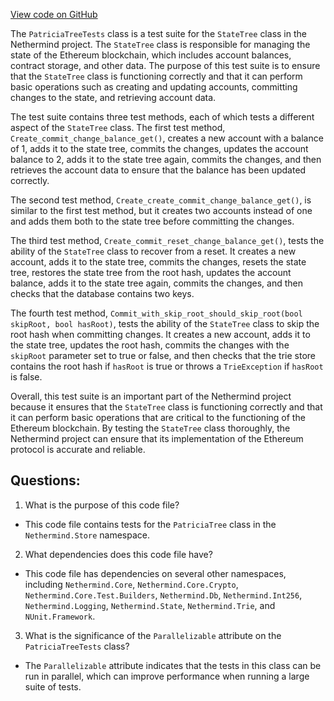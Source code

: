 [View code on GitHub](https://github.com/nethermindeth/nethermind/Nethermind.State.Test/PatriciaTreeTests.cs)

The `PatriciaTreeTests` class is a test suite for the `StateTree` class in the Nethermind project. The `StateTree` class is responsible for managing the state of the Ethereum blockchain, which includes account balances, contract storage, and other data. The purpose of this test suite is to ensure that the `StateTree` class is functioning correctly and that it can perform basic operations such as creating and updating accounts, committing changes to the state, and retrieving account data.

The test suite contains three test methods, each of which tests a different aspect of the `StateTree` class. The first test method, `Create_commit_change_balance_get()`, creates a new account with a balance of 1, adds it to the state tree, commits the changes, updates the account balance to 2, adds it to the state tree again, commits the changes, and then retrieves the account data to ensure that the balance has been updated correctly.

The second test method, `Create_create_commit_change_balance_get()`, is similar to the first test method, but it creates two accounts instead of one and adds them both to the state tree before committing the changes.

The third test method, `Create_commit_reset_change_balance_get()`, tests the ability of the `StateTree` class to recover from a reset. It creates a new account, adds it to the state tree, commits the changes, resets the state tree, restores the state tree from the root hash, updates the account balance, adds it to the state tree again, commits the changes, and then checks that the database contains two keys.

The fourth test method, `Commit_with_skip_root_should_skip_root(bool skipRoot, bool hasRoot)`, tests the ability of the `StateTree` class to skip the root hash when committing changes. It creates a new account, adds it to the state tree, updates the root hash, commits the changes with the `skipRoot` parameter set to true or false, and then checks that the trie store contains the root hash if `hasRoot` is true or throws a `TrieException` if `hasRoot` is false.

Overall, this test suite is an important part of the Nethermind project because it ensures that the `StateTree` class is functioning correctly and that it can perform basic operations that are critical to the functioning of the Ethereum blockchain. By testing the `StateTree` class thoroughly, the Nethermind project can ensure that its implementation of the Ethereum protocol is accurate and reliable.
## Questions: 
 1. What is the purpose of this code file?
- This code file contains tests for the `PatriciaTree` class in the `Nethermind.Store` namespace.

2. What dependencies does this code file have?
- This code file has dependencies on several other namespaces, including `Nethermind.Core`, `Nethermind.Core.Crypto`, `Nethermind.Core.Test.Builders`, `Nethermind.Db`, `Nethermind.Int256`, `Nethermind.Logging`, `Nethermind.State`, `Nethermind.Trie`, and `NUnit.Framework`.

3. What is the significance of the `Parallelizable` attribute on the `PatriciaTreeTests` class?
- The `Parallelizable` attribute indicates that the tests in this class can be run in parallel, which can improve performance when running a large suite of tests.